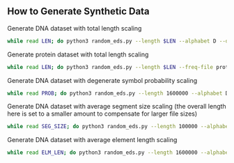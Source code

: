 ## How to Generate Synthetic Data

Generate DNA dataset with total length scaling

```bash
while read LEN; do python3 random_eds.py --length $LEN --alphabet D --deg-prob 0.1 --segment-size-avg 5 --segment-size-max 10 --element-len-avg 5 --element-len-max 10 --decorate-output "synth-dna"; done < lengths.list
```

Generate protein dataset with total length scaling

```bash
while read LEN; do python3 random_eds.py --length $LEN --freq-file protein.freq --deg-prob 0.1 --segment-size-avg 5 --segment-size-max 10 --element-len-avg 5 --element-len-max 10 --decorate-output "synth-protein"; done < lengths.list 
```

Generate DNA dataset with degenerate symbol probability scaling 

```bash
while read PROB; do python3 random_eds.py --length 1600000 --alphabet D --deg-prob $PROB --segment-size-avg 5 --segment-size-max 10 --element-len-avg 5 --element-len-max 10 --decorate-output "synth-prob"; done < deg-prob.list
```

Generate DNA dataset with average segment size scaling (the overall length here is set to a smaller amount to compensate for larger file sizes)

```bash
while read SEG_SIZE; do python3 random_eds.py --length 100000 --alphabet D --deg-prob 0.1 --segment-size-avg $SEG_SIZE --element-len-avg 5 --element-len-max 10 --decorate-output "synth-seg-size-avg"; done < seg-size-avg.list
```

Generate DNA dataset with average element length scaling 

```bash
while read ELM_LEN; do python3 random_eds.py --length 1600000 --alphabet D --deg-prob 0.1 --segment-size-avg 5 --segment-size-max 10 --element-len-avg $ELM_LEN --decorate-output "synth-elm-len-avg"; done < elm-len-avg.list
```
